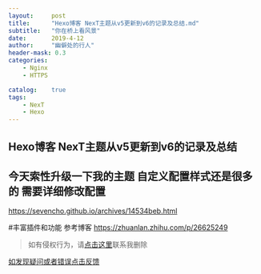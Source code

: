 ```yaml
---
layout:     post
title:      "Hexo博客 NexT主题从v5更新到v6的记录及总结.md"
subtitle:   "你在桥上看风景"
date:       2019-4-12
author:     "幽僻处的行人"
header-mask: 0.3
categories:
    - Nginx 
    - HTTPS  

catalog:    true
tags:
    - NexT
    - Hexo
---
```



 Hexo博客 NexT主题从v5更新到v6的记录及总结
---
## 今天索性升级一下我的主题 自定义配置样式还是很多的 需要详细修改配置
https://sevencho.github.io/archives/14534beb.html


#丰富插件和功能 参考博客
https://zhuanlan.zhihu.com/p/26625249


>如有侵权行为，请[点击这里](https://github.com/libaibuzai/libaibuzai/issues)联系我删除

[如发现疑问或者错误点击反馈](https://github.com/libaibuzai/libaibuzai/issues)